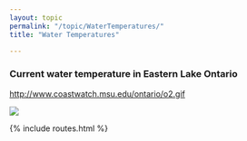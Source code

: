 ```yaml
---
layout: topic
permalink: "/topic/WaterTemperatures/"
title: "Water Temperatures"

---
```


<h3>Current water temperature in Eastern Lake Ontario</h3>

<a href="http://www.coastwatch.msu.edu/ontario/o2.gif" class="imagelink">http://www.coastwatch.msu.edu/ontario/o2.gif</a>

<img src="http://www.coastwatch.msu.edu/ontario/o2.gif">

{% include routes.html %}
